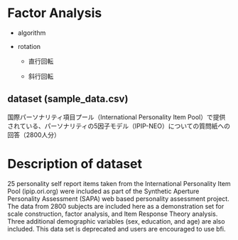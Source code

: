 # Factor Analysis
- algorithm
    
- rotation
    - 直行回転

    - 斜行回転

## dataset (sample_data.csv)
国際パーソナリティ項目プール（International Personality Item Pool）で提供されている、パーソナリティの5因子モデル（IPIP-NEO）についての質問紙への回答（2800人分）

# Description of dataset
25 personality self report items taken from the International Personality Item Pool (ipip.ori.org) were included as part of the Synthetic Aperture Personality Assessment (SAPA) web based personality assessment project. The data from 2800 subjects are included here as a demonstration set for scale construction, factor analysis, and Item Response Theory analysis. Three additional demographic variables (sex, education, and age) are also included. This data set is deprecated and users are encouraged to use bfi.
